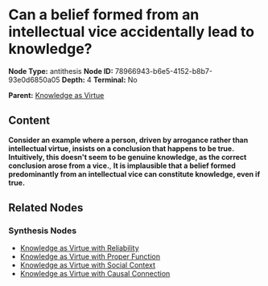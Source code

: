 # Can a belief formed from an intellectual vice accidentally lead to knowledge?

**Node Type:** antithesis
**Node ID:** 78966943-b6e5-4152-b8b7-93e0d6850a05
**Depth:** 4
**Terminal:** No

**Parent:** [Knowledge as Virtue](knowledge-as-virtue-synthesis-2f5aea12-4eea-4277-87e2-357e77302b92.md)

## Content

**Consider an example where a person, driven by arrogance rather than intellectual virtue, insists on a conclusion that happens to be true. Intuitively, this doesn't seem to be genuine knowledge, as the correct conclusion arose from a vice.**, **It is implausible that a belief formed predominantly from an intellectual vice can constitute knowledge, even if true.**

## Related Nodes

### Synthesis Nodes

- [Knowledge as Virtue with Reliability](knowledge-as-virtue-with-reliability-synthesis-7c157e41-cb28-4d85-9175-00397010a243.md)
- [Knowledge as Virtue with Proper Function](knowledge-as-virtue-with-proper-function-synthesis-378a00ae-0ae2-4648-a139-9722ed2d4dea.md)
- [Knowledge as Virtue with Social Context](knowledge-as-virtue-with-social-context-synthesis-4f17b762-73c0-4ede-85b7-7df5e5ecfd31.md)
- [Knowledge as Virtue with Causal Connection](knowledge-as-virtue-with-causal-connection-synthesis-aa556eb1-7a85-4ddc-a138-a1646557e9a8.md)
